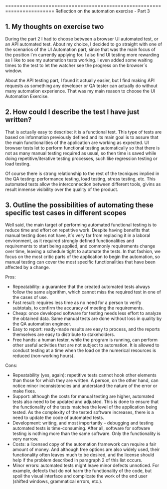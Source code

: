 =======================================================================
Reflection on the automation exercise - Part 3

## 1. My thoughts on exercise two

During the part 2 I had to choose between a browser UI automated test, or an API automated test.
About my choice, I decided to go straight with one of the scenarios of the UI Automation part, since that was the main focus of the position I´m currently applying for. I also find UI testing more rewarding as I like to see my automation tests working. I even added some waiting times to the test to let the watcher see the progress on the browser´s window.

About the API testing part, I found it actually easier, but I find making API requests as something any developer or QA tester can actually do without many automation experience. That was my main reason to choose the UI Automation Exercise.

## 2. How could I describe the test I have just written?

That is actually easy to describe: it is a functional test. This type of tests are based on information previously defined and its main goal is to assure that the main functionalities of the application are working as expected. UI browser tests let to perform functional testing automatically so that there is not as many manual testing required as usual, so then time is saved while doing repetitive/iterative testing processes, such like regression testing or load testing. 

Of course there is strong relationship to the rest of the tecniques implied in the QA testing: performance testing, load testing, stress testing, etc. This automated tests allow the interconnection between different tools, givins as result inmense visibility over the quality of the product.


## 3. Outline the possibilities of automating these specific test cases in different scopes

Well said, the main target of performing automated functional testing is to reduce time and effort on repetitive work. 
Despite having benefits that manual testing does not have, it´s very far from replacing it in a laboral environment, as it required strongly defined functionalities and requirements to start being applied, and commonly requirements change over time, leaving a schedule tight to automate the tests. 
In that fashion, we focus on the most critic parts of the application to begin the automation, so manual testing can cover the most specific functionalities that have been affected by a change.


Pros:
- Repeatability: a guarantee that the created automated tests always follow the same algorithm, which cannot miss the required test in one of the cases of use.
- Fast result: requires less time as no need for a person to verify subtotals, to confirm the accuracy of meeting the requirements.
- Cheap: once developed software for testing needs less effort to analyze the obtained data. Same manual tests are done without loss in quality by the QA automation engineer.
- Easy to report: ready-made results are easy to process, and the reports themselves are easy to distribute to stakeholders.
- Free hands: a human tester, while the program is running, can perform other useful activities that are not subject to automation. It is allowed to conduct testing at a time when the load on the numerical resources is reduced (non-working hours).

Cons:
- Repeatability (yes, again): repetitive tests cannot hook other elements than those for which they are written. A person, on the other hand, can notice minor inconsistencies and understand the nature of the error or make fixes.
- Support: although the costs for manual testing are higher, automated tests also need to be updated and adjusted. This is done to ensure that the functionality of the tests matches the level of the application being tested. As the complexity of the tested software increases, there is a need to update the code of automated tests.
- Development: writing, and most importantly – debugging and testing automated tests is time-consuming. After all, software for software testing is nothing more than the same software. Only the functionality is very narrow.
- Costs: a licensed copy of the automation framework can require a fair amount of money. And although free options are also widely used, their functionality often leaves much to be desired, and the license should help if the problem described in paragraph 2 of this list occurs.
- Minor errors: automated tests might leave minor defects unnoticed. For example, defects that do not harm the functionality of the code, but spoil the visual interface and complicate the work of the end user (shifted windows, grammatical errors, etc.).

